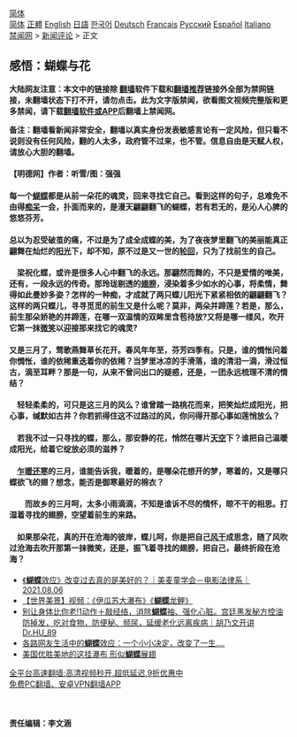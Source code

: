 <!-- 面包屑导航 --> <div class="breadcrumb"><!-- GTranslate: https://gtranslate.io/ -->  <div class="switcher notranslate">  <div class="selected">  <a href="#" onclick="return false;"> 简体</a>  </div>  <div class="option">  <a href="https://www.bannedbook.org" onclick="doGTranslate('zh-CN|zh-CN');jQuery('div.switcher div.selected a').html(jQuery(this).html());return false;" title="简体中文" class="nturl selected"> 简体</a>  <a href="https://www.bannedbook.org/zh-tw/" onclick="doGTranslate('zh-CN|zh-TW');jQuery('div.switcher div.selected a').html(jQuery(this).html());return false;" title="繁體中文" class="nturl"> 正體</a>  <a href="https://www.bannedbook.org/en/" onclick="doGTranslate('zh-CN|en');jQuery('div.switcher div.selected a').html(jQuery(this).html());return false;" title="English" class="nturl"> English</a>  <a href="https://www.bannedbook.org/ja/" onclick="doGTranslate('zh-CN|ja');jQuery('div.switcher div.selected a').html(jQuery(this).html());return false;" title="日本語" class="nturl"> 日語</a>  <a href="https://www.bannedbook.org/ko/" onclick="doGTranslate('zh-CN|ko');jQuery('div.switcher div.selected a').html(jQuery(this).html());return false;" title="한국어" class="nturl"> 한국어</a>  <a href="https://www.bannedbook.org/de/" onclick="doGTranslate('zh-CN|de');jQuery('div.switcher div.selected a').html(jQuery(this).html());return false;" title="Deutsch" class="nturl"> Deutsch</a>  <a href="https://www.bannedbook.org/fr/" onclick="doGTranslate('zh-CN|fr');jQuery('div.switcher div.selected a').html(jQuery(this).html());return false;" title="Français" class="nturl"> Français</a>  <a href="https://www.bannedbook.org/ru/" onclick="doGTranslate('zh-CN|ru');jQuery('div.switcher div.selected a').html(jQuery(this).html());return false;" title="Русский" class="nturl"> Русский</a>  <a href="https://www.bannedbook.org/es/" onclick="doGTranslate('zh-CN|es');jQuery('div.switcher div.selected a').html(jQuery(this).html());return false;" title="Español" class="nturl"> Español</a>  <a href="https://www.bannedbook.org/it/" onclick="doGTranslate('zh-CN|it');jQuery('div.switcher div.selected a').html(jQuery(this).html());return false;" title="Italiano" class="nturl"> Italiano</a>  </div>  </div>      <div class='breadcrumb-sub'><!-- Breadcrumb NavXT 6.3.0 --> <a href="https://www.bannedbook.org/" class="home">禁闻网</a> &gt; <a href="https://www.bannedbook.org/bnews/comments/" class="category">新闻评论</a> &gt; 正文</div></div><h2>感悟：蝴蝶与花</h2> <p class="notice"><b>大陆网友注意：本文中的链接除 <a href="https://github.com/bannedbook/fanqiang" >翻墙</a>软件下载和<a href="https://github.com/killgcd/justmysocks/blob/master/README.md">翻墙推荐</a>链接外全部为禁网链接，未翻墙状态下打不开，请勿点击。此为文字版禁闻，欲看图文视频完整版和更多禁闻，请下载<a href="https://github.com/bannedbook/fanqiang">翻墙软件或APP</a>后翻墙上禁闻网。</p><p>备注：翻墙看新闻非常安全，翻墙以真实身份发表敏感言论有一定风险，但只看不说则没有任何风险，翻的人太多，政府管不过来，也不管。信息自由是天赋人权，请放心大胆的翻墙。</b></p>  <div class="entry"> <p>              <a href="https://i2.wp.com/upload-images-bucket-v64rleca837do.s3.eu-west-1.amazonaws.com/wp-content/uploads/2021/08/22213411/nona_1629655827407946-1.jpg?fit=1024%2C1017&#038;ssl=1" data-caption=""></a>                            </p> <h4>【明德网】作者：听雪/图：强强</h4> <h4>每一个<a href="https://www.bannedbook.org/bnews/tag/%e8%9d%b4%e8%9d%b6/" class="st_tag internal_tag" rel="tag" title="标签 蝴蝶 下的日志">蝴蝶</a>都是从前一朵花的魂灵，回来寻找它自己。看到这样的句子，总难免不由得<a href="https://www.bannedbook.org/bnews/tag/%E7%97%B4%E5%91%86/" class="st_tag internal_tag" rel="tag" title="标签 痴呆 下的日志">痴呆</a>一会，扑面而来的，是漫天翩翩翻飞的蝴蝶，若有若无的，是沁人心脾的悠悠芬芳。<br /> </h4> <h4>总以为忍受破茧的痛，不过是为了成全成蝶的美，为了夜夜梦里翻飞的美丽能真正翩舞在灿烂的<a href="https://www.bannedbook.org/bnews/tag/%E9%98%B3%E5%85%89/" class="st_tag internal_tag" rel="tag" title="标签 阳光 下的日志">阳光</a>下，却不知，原不过是又一世的<a href="https://www.bannedbook.org/bnews/tag/%e8%bd%ae%e5%9b%9e/" class="st_tag internal_tag" rel="tag" title="标签 轮回 下的日志">轮回</a>，只为了找前生的自己。<br /> </h4> <h4>　梁祝化蝶，或许是很多人心中翻飞的永远。那翩然而舞的，不只是爱情的唯美，还有，一段永远的传奇。那玲珑剔透的<a href="https://www.bannedbook.org/bnews/tag/%E7%BF%85%E8%86%80/" class="st_tag internal_tag" rel="tag" title="标签 翅膀 下的日志">翅膀</a>，浸染着多少如水的心事，将柔情，舞得如此曼妙多姿？怎样的一种痴，才成就了两只蝶儿阳光下紧紧相依的翩翩翻飞？这样的两只蝶儿，寻寻觅觅的前生又是什么呢？莫非，两朵并蹄莲？若是，那么，前生那朵娇艳的并蹄莲，在哪一双温情的双眸里含苞待放?又将是哪一缕风，吹开它第一抹<a href="https://www.bannedbook.org/bnews/tag/%E5%BE%AE%E7%AC%91/" class="st_tag internal_tag" rel="tag" title="标签 微笑 下的日志">微笑</a>以迎接那来找它的魂灵?<br /> </h4> <h4>又是三月了，莺歌燕舞草长花开。春风年年至，芬芳四季有。只是，谁的惆怅问着你惆怅，谁的依稀重迭着你的依稀？当梦里冰凉的手滑落，谁的清泪一滴，滑过恒古，滴至耳畔？那是一句，从来不曾问出口的疑惑，还是，一团永远梳理不清的情结？<br /> </h4> <h4>　轻轻柔柔的，可只是这三月的风么？谁曾踏一路桃花而来，把笑灿烂成阳光，把心事，缄默如古井？你若抓得住这不过路过的风，你问得开那心事如莲悄放么？<br /> </h4> <h4>　若我不过一只寻找的蝶，那么，那安静的花，悄然在哪片<a href="https://www.bannedbook.org/bnews/tag/%E5%A4%A9%E7%A9%BA/" class="st_tag internal_tag" rel="tag" title="标签 天空 下的日志">天空</a>下？谁把自己温暖成阳光，给着它绽放必须的滋养？<br /> </h4> <h4>　<a href="https://www.bannedbook.org/bnews/tag/%E4%B9%8D%E6%9A%96%E8%BF%98%E5%AF%92/" class="st_tag internal_tag" rel="tag" title="标签 乍暖还寒 下的日志">乍暖还寒</a>的三月，谁能告诉我，暖着的，是哪朵花想开的梦，寒着的，又是哪只蝶欲飞的翅？想念，能否是御寒最好的棉衣？</h4> <h4>　　而故乡的三月呵，太多小雨滴滴，不知是谁诉不尽的情怀，晾不干的相思。打湿着寻找的翅膀，空望着前生的来路。<br /> </h4> <h4>　如果那朵花，真的开在沧海的彼岸，蝶儿呵，你是把自己<a href="https://www.bannedbook.org/bnews/tag/%E9%A3%8E%E5%B9%B2/" class="st_tag internal_tag" rel="tag" title="标签 风干 下的日志">风干</a>成思念，随了风吹过沧海去吹开那第一抹微笑，还是，振飞着寻找的翅膀，把自己，最终折段在沧海？</h4> <ul class='op-related-articles' title='相关阅读'> <li><a href='https://www.bannedbook.org/bnews/taiwannews/20210806/1601431.html' target='_blank'>《<b>蝴蝶</b>效应》改变过去真的是美好的？｜美麦童学会－电影法律系｜2021.08.06</a></li> <li><a href='https://www.bannedbook.org/bnews/comments/20210626/1574458.html' target='_blank'>【世界美景】视频：《伊瓜苏大瀑布》《<b>蝴蝶</b>龙鲤》</a></li> <li><a href='https://www.bannedbook.org/bnews/bannedvideo/20210618/1568944.html' target='_blank'>别让身体比你老!1动作＋敲经络，消除<b>蝴蝶</b>袖、强化心脏。宫廷黑发秘方控油防掉发，吃对食物，防便秘、频尿，延缓老化远离疾病｜胡乃文开讲Dr.HU_89</a></li> <li><a href='https://www.bannedbook.org/bnews/funmedia/20210609/1562994.html' target='_blank'>各路网友生活中的<b>蝴蝶</b>效应：一个小小决定，改变了一生….</a></li> <li><a href='https://www.bannedbook.org/bnews/funmedia/20210530/1556508.html' target='_blank'>美国优胜美地的这挂瀑布 形似<b>蝴蝶</b>展翅</a></li> </ul> <p class="texttj"> <a href="https://github.com/bannedbook/fanqiang/wiki/V2ray%E6%9C%BA%E5%9C%BA" target="_blank">全平台高速翻墙:高清视频秒开,超低延迟,9折优惠中</a><br/> <a href="https://github.com/bannedbook/fanqiang/wiki/%E7%A6%81%E9%97%BB%E7%BD%91%E5%AE%89%E5%8D%93%E7%BF%BB%E5%A2%99%E6%96%B0%E9%97%BBAPP" target="_blank">免费PC翻墙、安卓VPN翻墙APP</a></p> <p>&nbsp;</p> <h4>责任编辑：李文涵</h4> </p> <a name='sharetosocial'></a>  <div style="margin-bottom:5px;padding-bottom:5px;clear:both"> <div id="archive-pix-1" class="banner-ads"> <!-- AuctionX Display platform tag START --> <div id="26318x728x90x621x_ADSLOT2" clicktrack="%%CLICK_URL_ESC%%"></div> <!-- AuctionX Display platform tag END --> </div> <div id="archive-pix-2" class="banner-ads"> <!-- AuctionX Display platform tag START --> <div id="26315x300x250x621x_ADSLOT2" clicktrack="%%CLICK_URL_ESC%%"></div> <!-- AuctionX Display platform tag END --> </div> </div>  <div id="archive-pix-1" class="banner-ads"> <!-- AuctionX Display platform tag START --> <div id="26318x728x90x621x_ADSLOT3" clicktrack="%%CLICK_URL_ESC%%"></div> <!-- AuctionX Display platform tag END --> </div> </div><!--END ENTRY--> 